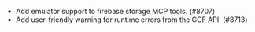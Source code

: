 - Add emulator support to firebase storage MCP tools. (#8707)
- Add user-friendly warning for runtime errors from the GCF API. (#8713)
